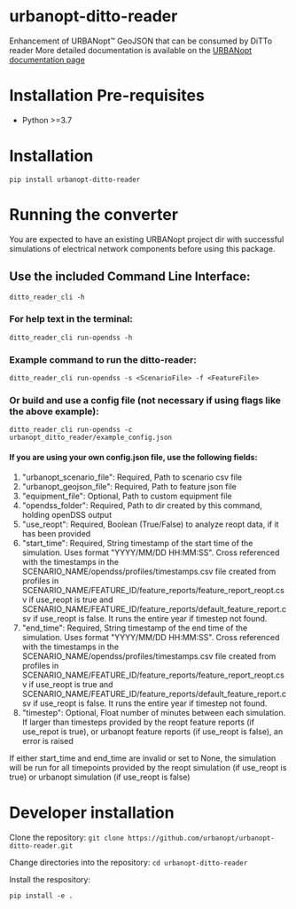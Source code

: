 # urbanopt-ditto-reader
Enhancement of URBANopt™ GeoJSON that can be consumed by DiTTo reader
More detailed documentation is available on the [URBANopt documentation page](https://docs.urbanopt.net/opendss/opendss.html)

# Installation Pre-requisites
- Python >=3.7

# Installation

`pip install urbanopt-ditto-reader`

# Running the converter

You are expected to have an existing URBANopt project dir with successful simulations of electrical network components before using this package.

## Use the included Command Line Interface:

`ditto_reader_cli -h`

### For help text in the terminal:
`ditto_reader_cli run-opendss -h`

### Example command to run the ditto-reader:
`ditto_reader_cli run-opendss -s <ScenarioFile> -f <FeatureFile>`

### Or build and use a config file (not necessary if using flags like the above example):
`ditto_reader_cli run-opendss -c urbanopt_ditto_reader/example_config.json`

#### If you are using your own config.json file, use the following fields:
1. "urbanopt_scenario_file": Required, Path to scenario csv file
1. "urbanopt_geojson_file": Required, Path to feature json file
1. "equipment_file": Optional, Path to custom equipment file
1. "opendss_folder": Required, Path to dir created by this command, holding openDSS output
1. "use_reopt": Required, Boolean (True/False) to analyze reopt data, if it has been provided
1. "start_time": Required, String timestamp of the start time of the simulation. Uses format "YYYY/MM/DD HH:MM:SS". Cross referenced with the timestamps in the SCENARIO_NAME/opendss/profiles/timestamps.csv file created from profiles in SCENARIO_NAME/FEATURE_ID/feature_reports/feature_report_reopt.csv if use_reopt is true and SCENARIO_NAME/FEATURE_ID/feature_reports/default_feature_report.csv if use_reopt is false. It runs the entire year if timestep not found.
1. "end_time": Required, String timestamp of the end time of the simulation. Uses format "YYYY/MM/DD HH:MM:SS". Cross referenced with the timestamps in the SCENARIO_NAME/opendss/profiles/timestamps.csv file created from profiles in SCENARIO_NAME/FEATURE_ID/feature_reports/feature_report_reopt.csv if use_reopt is true and SCENARIO_NAME/FEATURE_ID/feature_reports/default_feature_report.csv if use_reopt is false. It runs the entire year if timestep not found.
1. "timestep": Optional, Float number of minutes between each simulation. If larger than timesteps provided by the reopt feature reports (if use_repot is true), or urbanopt feature reports (if use_reopt is false), an error is raised

If either start_time and end_time are invalid or set to None, the simulation will be run for all timepoints provided by the reopt simulation (if use_reopt is true) or urbanopt simulation (if use_reopt is false)

# Developer installation

Clone the repository:
`git clone https://github.com/urbanopt/urbanopt-ditto-reader.git`

Change directories into the repository:
`cd urbanopt-ditto-reader`

Install the respository:

`pip install -e .`
